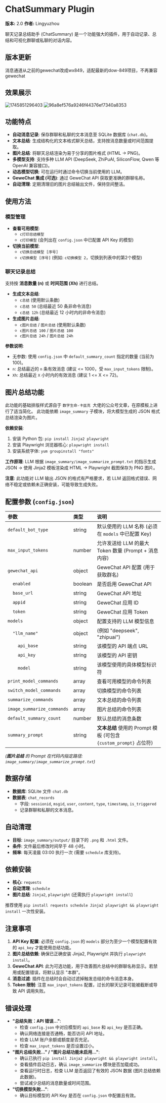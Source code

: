 # ChatSummary Plugin

**版本:** 2.0
**作者:** Lingyuzhou

聊天记录总结助手 (ChatSummary) 是一个功能强大的插件，用于自动记录、总结和可视化群聊或私聊的对话内容。

## 版本更新
消息通道从之前的gewechat改成wx849，适配最新的dow-849项目，不再兼容gewechat

## 效果展示
![1745851296403](https://github.com/user-attachments/assets/3d3f219a-cc4f-499b-b90c-acd59d7be414)
![96a8ef576a9246f44376ef7340a8353](https://github.com/user-attachments/assets/5c9c6498-e6de-452d-943f-a6a81be38607)

## 功能特点

-   **自动消息记录**: 保存群聊和私聊的文本消息至 SQLite 数据库 (`chat.db`)。
-   **文本总结**: 生成结构化的文本格式聊天总结，支持按消息数量或时间范围提取。
-   **图片总结**: 将聊天总结渲染为易于分享的图片格式 (HTML -> PNG)。
-   **多模型支持**: 支持多种 LLM API (DeepSeek, ZhiPuAI, SiliconFlow, Qwen 等 OpenAI 兼容接口)。
-   **动态模型切换**: 可在运行时通过命令切换当前使用的 LLM。
-   **GeweChat 集成 (可选)**: 通过 GeweChat API 获取更准确的群聊名称。
-   **自动清理**: 定期清理旧的图片总结输出文件，保持空间整洁。

## 使用方法

### 模型管理

-   **查看可用模型**:
    -   `c打印总结模型`
    -   `c打印模型`
    (会列出在 `config.json` 中已配置 API Key 的模型)
-   **切换当前模型**:
    -   `c切换总结模型 [序号]`
    -   `c切换模型 [序号]`
    (例如: `c切换模型 2`，切换到列表中的第2个模型)

### 聊天记录总结

支持按 **消息数量 (n)** 或 **时间范围 (Xh)** 进行总结。

-   **生成文本总结**:
    -   `c总结` (使用默认条数)
    -   `c总结 50` (总结最近 50 条非命令消息)
    -   `c总结 12h` (总结最近 12 小时内的非命令消息)
-   **生成图片总结**:
    -   `c图片总结` / `图片总结` (使用默认条数)
    -   `c图片总结 100` / `图片总结 100`
    -   `c图片总结 24h` / `图片总结 24h`

**参数说明**:
-   无参数: 使用 `config.json` 中 `default_summary_count` 指定的数量 (当前为 100)。
-   `n`: 总结最近的 `n` 条有效消息 (建议 <= 1000，受 `max_input_tokens` 限制)。
-   `Xh`: 总结最近 `X` 小时内的有效消息 (建议 1 <= X <= 72)。

## 图片总结功能

此功能的基础排版样式源自于 `数字生命-卡兹克 `大佬的公众号文章，在原模板上进行了适当简化。
此功能依赖 `image_summary` 子模块，将大模型生成的 JSON 格式总结渲染为图片。

**依赖安装**:
1.  安装 Python 包: `pip install Jinja2 playwright`
2.  安装 Playwright 浏览器核心: `playwright install`
3.  安装系统字体: `yum groupinstall "fonts"`

**工作原理**:
LLM 根据 `image_summary/image_summarize_prompt.txt` 的指示生成 JSON -> 使用 Jinja2 模板渲染成 HTML -> Playwright 截图保存为 PNG 图片。

**注意**: 此功能对 LLM 输出 JSON 的格式有严格要求，若 LLM 返回格式错误、网络不稳定或依赖未正确安装，可能导致生成失败。

## 配置参数 (`config.json`)

| 参数                  | 类型    | 说明                                                                 |
| :-------------------- | :------ | :------------------------------------------------------------------- |
| `default_bot_type`    | string  | 默认使用的 LLM 名称 (必须在 `models` 中已配置 Key)                 |
| `max_input_tokens`    | number  | 允许发送给 LLM 的最大 Token 数量 (Prompt + 消息内容)              |
| `gewechat_api`        | object  | GeweChat API 配置 (用于获取群名)                                   |
| `  enabled`           | boolean | 是否启用 GeweChat API                                                |
| `  base_url`          | string  | GeweChat API 地址                                                    |
| `  appid`             | string  | GeweChat 应用 ID                                                     |
| `  token`             | string  | GeweChat 应用 Token                                                  |
| `models`              | object  | 配置支持的 LLM 模型信息                                              |
| `  "llm_name"`        | object  | (例如 "deepseek", "zhipuai")                                       |
| `    api_base`        | string  | 该模型的 API 端点 URL                                                |
| `    api_key`         | string  | 该模型的 API 密钥                                                    |
| `    model`           | string  | 该模型使用的具体模型标识符                                           |
| `print_model_commands`| array   | 查看可用模型的命令列表                                                 |
| `switch_model_commands`| array  | 切换模型的命令列表                                                   |
| `summarize_commands`  | array   | 文本总结的命令列表                                                   |
| `image_summarize_commands`| array| 图片总结的命令列表                                                   |
| `default_summary_count`| number | 默认总结的消息条数                                                   |
| `summary_prompt`      | string  | **文本总结** 使用的 Prompt 模板 (可包含 `{custom_prompt}` 占位符) |

*(**图片总结** 的 Prompt 在代码内指定路径: `image_summary/image_summarize_prompt.txt`)*

## 数据存储

-   **数据库**: SQLite 文件 `chat.db`
-   **数据表**: `chat_records`
    -   字段: `sessionid`, `msgid`, `user`, `content`, `type`, `timestamp`, `is_triggered`
    -   记录群聊和私聊的文本消息。

## 自动清理

-   **目标**: `image_summary/output/` 目录下的 `.png` 和 `.html` 文件。
-   **条件**: 文件最后修改时间早于 48 小时。
-   **频率**: 每天凌晨 03:00 执行一次 (需要 `schedule` 库支持)。

## 依赖安装

-   **核心**: `requests`
-   **自动清理**: `schedule`
-   **图片总结**: `Jinja2`, `playwright` (还需执行 `playwright install`)

推荐使用 `pip install requests schedule Jinja2 playwright && playwright install` 一次性安装。

## 注意事项

1.  **API Key 配置**: 必须在 `config.json` 的 `models` 部分为至少一个模型配置有效的 `api_key` 才能使用总结功能。
2.  **图片总结依赖**: 确保已正确安装 Jinja2, Playwright 并执行 `playwright install`。
3.  **GeweChat API**: 此为可选功能，用于改善图片总结中的群聊名称显示。若禁用或配置错误，将默认显示 "本群"。
4.  **消息过滤**: 插件在总结时会自动过滤掉触发总结的命令消息本身。
5.  **Token 限制**: 注意 `max_input_tokens` 配置，过长的聊天记录可能被截断或导致 API 调用失败。

## 错误处理

-   **"总结失败：API 错误..."**:
    -   检查 `config.json` 中对应模型的 `api_base` 和 `api_key` 是否正确。
    -   确认网络连接是否通畅，能否访问 API 地址。
    -   检查 LLM 账户余额或额度是否充足。
    -   检查 `max_input_tokens` 是否设置过小。
-   **"图片总结失败..." / "图片总结功能未启用..."**:
    -   确认已执行 `pip install Jinja2 playwright && playwright install`。
    -   查看插件启动日志，确认 `image_summarize` 模块是否加载成功。
    -   查看运行时日志，检查 LLM 是否返回了有效的 JSON 数据 (图片总结依赖此数据)。
    -   尝试减少总结的消息数量或时间范围。
-   **"切换模型失败..."**:
    -   确认目标模型的 API Key 是否在 `config.json` 中配置且有效。
